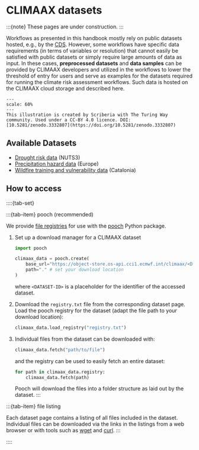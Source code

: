 CLIMAAX datasets
================

:::{note}
These pages are under construction.
:::

Workflows as presented in this handbook mostly rely on public datasets hosted, e.g., by the [CDS](https://cds.climate.copernicus.eu/).
However, some workflows have specific data requirements (in terms of variables or resolution) that cannot easily be satisfied with public datasets or simply require large amounts of data as input.
In these cases, **preprocessed datasets** and **data samples** can be provided by CLIMAAX developers and utilized in the workflows to lower the threshold of entry for users and serve as examples for the datasets required for running the climate risk assessment workflows.
Such data is hosted on the CLIMAAX cloud storage and described here.

```{figure} ../images/illustration/data_manager.jpg
---
scale: 60%
---
This illustration is created by Scriberia with The Turing Way community. Used under a CC-BY 4.0 licence. DOI: [10.5281/zenodo.3332807](https://doi.org/10.5281/zenodo.3332807)
```


## Available Datasets

- [Drought risk data](datasets/droughtrisk_sample_nuts3) (NUTS3)
- [Precipitation hazard data](datasets/precipitation_idf_gcm_eur) (Europe)
- [Wildfire training and vulnerability data](datasets/wildfire_sample_cat) (Catalonia)


## How to access

::::{tab-set}

:::{tab-item} pooch (recommended)

We provide [file registries](https://www.fatiando.org/pooch/latest/registry-files.html) for use with the [pooch](https://www.fatiando.org/pooch/latest/) Python package.

1.  Set up a download manager for a CLIMAAX dataset

    ```python
    import pooch

    climaax_data = pooch.create(
        base_url="https://object-store.os-api.cci1.ecmwf.int/climaax/<DATASET-ID>/",
        path="." # set your download location
    )
    ```

    where `<DATASET-ID>` is a placeholder for the identifier of the accessed dataset.

2.  Download the `registry.txt` file from the corresponding dataset page.
    Load the pooch registry for the dataset (adapt the file path to your download location):

    ```python
    climaax_data.load_registry("registry.txt")
    ```

3.  Individual files from the dataset can be downloaded with:

    ```python
    climaax_data.fetch("path/to/file")
    ```

    and the registry can be used to easily fetch an entire dataset:

    ```python
    for path in climaax_data.registry:
        climaax_data.fetch(path)
    ```

    Pooch will download the files into a folder structure as laid out by the dataset.
:::

:::{tab-item} file listing

Each dataset page contains a listing of all files included in the dataset.
Individual files can be downloaded via the links in the listings from a web browser or with tools such as [wget](https://www.gnu.org/software/wget/) and [curl](https://curl.se/).
:::

::::